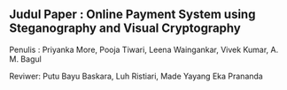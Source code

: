 Judul Paper : Online Payment System using Steganography and Visual Cryptography
---------------------------------------------------------------------------------
Penulis : Priyanka More, Pooja Tiwari, Leena Waingankar, Vivek Kumar, A. M. Bagul

Reviwer: Putu Bayu Baskara, Luh Ristiari, Made Yayang Eka Prananda
